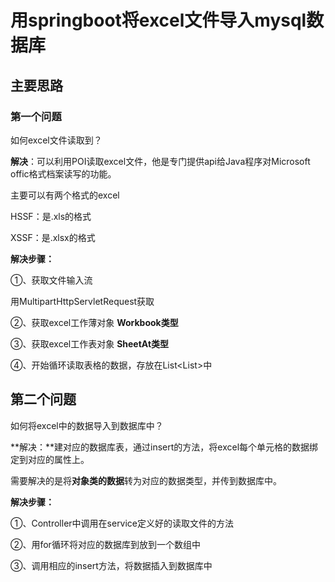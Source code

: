 # 用springboot将excel文件导入mysql数据库

## 主要思路

### 第一个问题

如何excel文件读取到？

**解决**：可以利用POI读取excel文件，他是专门提供api给Java程序对Microsoft offic格式档案读写的功能。

主要可以有两个格式的excel

HSSF：是.xls的格式

XSSF：是.xlsx的格式

**解决步骤：**

①、获取文件输入流

用MultipartHttpServletRequest获取

②、获取excel工作薄对象	**Workbook类型**

③、获取excel工作表对象	**SheetAt类型**

④、开始循环读取表格的数据，存放在List<List<Object>>中

## 第二个问题

如何将excel中的数据导入到数据库中？

**解决：**建对应的数据库表，通过insert的方法，将excel每个单元格的数据绑定到对应的属性上。

需要解决的是将**对象类的数据**转为对应的数据类型，并传到数据库中。

**解决步骤：**

①、Controller中调用在service定义好的读取文件的方法

②、用for循环将对应的数据库到放到一个数组中

③、调用相应的insert方法，将数据插入到数据库中